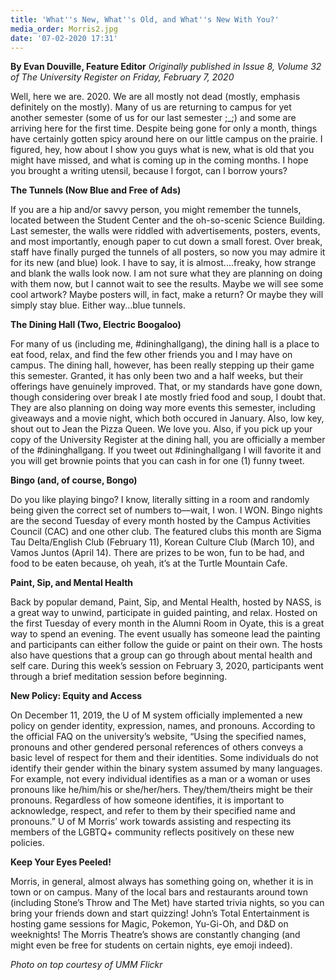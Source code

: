 ```yaml
---
title: 'What''s New, What''s Old, and What''s New With You?'
media_order: Morris2.jpg
date: '07-02-2020 17:31'
---
```


**By Evan Douville, Feature Editor** _Originally published in Issue 8, Volume 32 of The University Register on Friday, February 7, 2020_

Well, here we are. 2020. We are all mostly not dead (mostly, emphasis definitely on the mostly). Many of us are returning to campus for yet another semester (some of us for our last semester ;_;) and some are arriving here for the first time. Despite being gone for only a month, things have certainly gotten spicy around here on our little campus on the prairie. I  figured, hey, how about I show you guys what is new, what is old that you might have missed, and what is coming up in the coming months. I hope you brought a writing utensil, because I forgot, can I borrow yours?

**The Tunnels (Now Blue and Free of Ads)**

If you are a hip and/or savvy person, you might remember the tunnels, located between the Student Center and the oh-so-scenic Science Building. Last semester, the walls were riddled with advertisements, posters, events, and most importantly, enough paper to cut down a small forest. Over break, staff have finally purged the tunnels of all posters, so now you may admire it for its new (and blue) look. I have to say, it is almost....freaky, how strange and blank the walls look now. I am not sure what they are planning on doing with them now, but I cannot wait to see the results. Maybe we will see some cool artwork? Maybe posters will, in fact, make a return? Or maybe they will simply stay blue. Either way...blue tunnels.

**The Dining Hall (Two, Electric Boogaloo)**

For many of us (including me, #dininghallgang), the dining hall is a place to eat food, relax, and find the few other friends you and I may have on campus. The dining hall, however, has been really stepping up their game this semester. Granted, it has only been two and a half weeks, but their offerings have genuinely improved. That, or my standards have gone down, though considering over break I ate mostly fried food and soup, I doubt that. They are also planning on doing way more events this semester, including giveaways and a movie night, which both occured in January. Also, low key, shout out to Jean the Pizza Queen. We love you. Also, if you pick up your copy of the University Register at the dining hall, you are officially a member of the #dininghallgang. If you tweet out #dininghallgang I will favorite it and you will get brownie points that you can cash in for one (1) funny tweet.

**Bingo (and, of course, Bongo)**

Do you like playing bingo? I know, literally sitting in a room and randomly being given the correct set of numbers to—wait, I won. I WON. Bingo nights are the second Tuesday of every month hosted by the Campus Activities Council (CAC) and one other club. The featured clubs this month are Sigma Tau Delta/English Club (February 11), Korean Culture Club (March 10), and Vamos Juntos (April 14). There are prizes to be won, fun to be had, and food to be eaten because, oh yeah, it’s at the Turtle Mountain Cafe.

**Paint, Sip, and Mental Health**

Back by popular demand, Paint, Sip, and Mental Health, hosted by NASS, is a great way to unwind, participate in guided painting, and relax. Hosted on the first Tuesday of every month in the Alumni Room in Oyate, this is a great way to spend an evening. The event usually has someone lead the painting and participants can either follow the guide or paint on their own. The hosts also have questions that a group can go through about mental health and self care. During this week’s session on February 3, 2020, participants went through a brief meditation session before beginning.

**New Policy: Equity and Access**

On December 11, 2019, the U of M system officially implemented a new policy on gender identity, expression, names, and pronouns. According to the official FAQ on the university’s website, “Using the specified names, pronouns and other gendered personal references of others conveys a basic level of respect for them and their identities. Some individuals do not identify their gender within the binary system assumed by many languages. For example, not every individual identifies as a man or a woman or uses pronouns like he/him/his or she/her/hers. They/them/theirs might be their pronouns. Regardless of how someone identifies, it is important to acknowledge, respect, and refer to them by their specified name and pronouns.” U of M Morris’ work towards assisting and respecting its members of the LGBTQ+ community reflects positively on these new policies.

**Keep Your Eyes Peeled!**

Morris, in general, almost always has something going on, whether it is in town or on campus. Many of the local bars and restaurants around town (including Stone’s Throw and The Met) have started trivia nights, so you can bring your friends down and start quizzing! John’s Total Entertainment is hosting game sessions for Magic, Pokemon, Yu-Gi-Oh, and D&D on weeknights! The Morris Theatre’s shows are constantly changing (and might even be free for students on certain nights, eye emoji indeed).

_Photo on top courtesy of UMM Flickr_